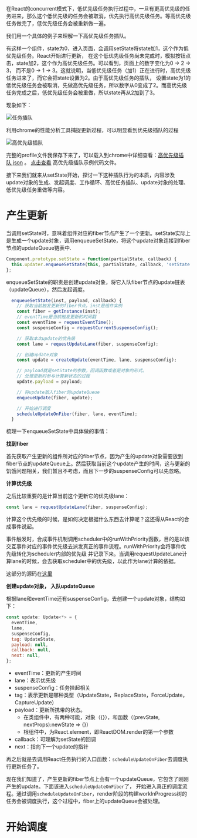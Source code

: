 在React的concurrent模式下，低优先级任务执行过程中，一旦有更高优先级的任务进来，那么这个低优先级的任务会被取消，优先执行高优先级任务。等高优先级任务做完了，低优先级任务会被重新做一遍。

我们用一个具体的例子来理解一下高优先级任务插队。

有这样一个组件，state为0，进入页面，会调用setState将state加1，这个作为低优先级任务。React开始进行更新，
在这个低优先级任务尚未完成时，模拟按钮点击，state加2，这个作为高优先级任务。可以看到，页面上的数字变化为0 -> 2 -> 3，
而不是0 -> 1 -> 3。这就说明，当低优先级任务（加1）正在进行时，高优先级任务进来了，而它会把state设置为2。由于高优先级任务的插队，
设置state为1的低优先级任务会被取消，先做高优先级任务，所以数字从0变成了2。而高优先级任务完成之后，低优先级任务会被重做，所以state再从2加到了3。

现象如下：

![任务插队](http://neroht.com/result.gif)

利用chrome的性能分析工具捕捉更新过程，可以明显看到优先级插队的过程

![高优先级插队](http://neroht.com/高优先级插队.png)

完整的profile文件我保存下来了，可以载入到chrome中详细查看：[高优先级插队.json](https://github.com/neroneroffy/react-source-code-debug/blob/master/src/components/TasksWithDifferentPriorities/%E9%AB%98%E4%BC%98%E5%85%88%E7%BA%A7%E6%8F%92%E9%98%9F.json) 。
[点击查看](https://github.com/neroneroffy/react-source-code-debug/blob/master/src/components/TasksWithDifferentPriorities/index.js) 高优先级插队示例代码文件。

接下来我们就来从setState开始，探讨一下这种插队行为的本质，内容涉及update对象的生成、发起调度、工作循环、高优任务插队、update对象的处理、低优先级任务重做等内容。

# 产生更新
当调用setState时，意味着组件对应的fiber节点产生了一个更新。setState实际上是生成一个update对象，调用enqueueSetState，将这个update对象连接到fiber节点的updateQueue链表中.
```javascript
Component.prototype.setState = function(partialState, callback) {
  this.updater.enqueueSetState(this, partialState, callback, 'setState');
};

```
enqueueSetState的职责是创建update对象，将它入队fiber节点的update链表（updateQueue），然后发起调度。
```javascript
  enqueueSetState(inst, payload, callback) {
    // 获取当前触发更新的fiber节点。inst是组件实例
    const fiber = getInstance(inst);
    // eventTime是当前触发更新的时间戳
    const eventTime = requestEventTime();
    const suspenseConfig = requestCurrentSuspenseConfig();

    // 获取本次update的优先级
    const lane = requestUpdateLane(fiber, suspenseConfig);

    // 创建update对象
    const update = createUpdate(eventTime, lane, suspenseConfig);

    // payload就是setState的参数，回调函数或者是对象的形式。
    // 处理更新时参与计算新状态的过程
    update.payload = payload;

    // 将update放入fiber的updateQueue
    enqueueUpdate(fiber, update);

    // 开始进行调度
    scheduleUpdateOnFiber(fiber, lane, eventTime);
  }
```
梳理一下enqueueSetState中具体做的事情：

**找到fiber**

首先获取产生更新的组件所对应的fiber节点，因为产生的update对象需要放到fiber节点的updateQueue上。然后获取当前这个update产生的时间，这与更新的饥饿问题相关，我们暂且不考虑，而且下一步的suspenseConfig可以先忽略。

**计算优先级**

之后比较重要的是计算当前这个更新它的优先级lane：
```javascript
const lane = requestUpdateLane(fiber, suspenseConfig);
```
计算这个优先级的时候，是如何决定根据什么东西去计算呢？这还得从React的合成事件说起。

事件触发时，合成事件机制调用scheduler中的runWithPriority函数，目的是以该交互事件对应的事件优先级去派发真正的事件流程。runWithPriority会将事件优先级转化为scheduler内部的优先级
并记录下来。当调用requestUpdateLane计算lane的时候，会去获取scheduler中的优先级，以此作为lane计算的依据。

这部分的源码在[这里](https://github.com/neroneroffy/react-source-code-debug/blob/master/src/react/v17/react-reconciler/src/ReactFiberWorkLoop.old.js#L520)

**创建update对象， 入队updateQueue**

根据lane和eventTime还有suspenseConfig，去创建一个update对象，结构如下：
```javascript
const update: Update<*> = {
  eventTime,
  lane,
  suspenseConfig,
  tag: UpdateState,
  payload: null,
  callback: null,
  next: null,
};
```
* eventTime：更新的产生时间
* lane：表示优先级
* suspenseConfig：任务挂起相关
* tag：表示更新是哪种类型（UpdateState，ReplaceState，ForceUpdate，CaptureUpdate）
* payload：更新所携带的状态。
  - 在类组件中，有两种可能，对象（{}），和函数（(prevState, nextProps):newState => {}）
  - 根组件中，为React.element，即ReactDOM.render的第一个参数
* callback：可理解为setState的回调
* next：指向下一个update的指针

再之后就是去调用React任务执行的入口函数：`scheduleUpdateOnFiber`去调度执行更新任务了。

现在我们知道了，产生更新的fiber节点上会有一个updateQueue，它包含了刚刚产生的update。下面该进入`scheduleUpdateOnFiber`了，
开始进入真正的调度流程。通过调用`scheduleUpdateOnFiber`，render阶段的构建workInProgress树的任务会被调度执行，这个过程中，fiber上的updateQueue会被处理。

# 开始调度
  

